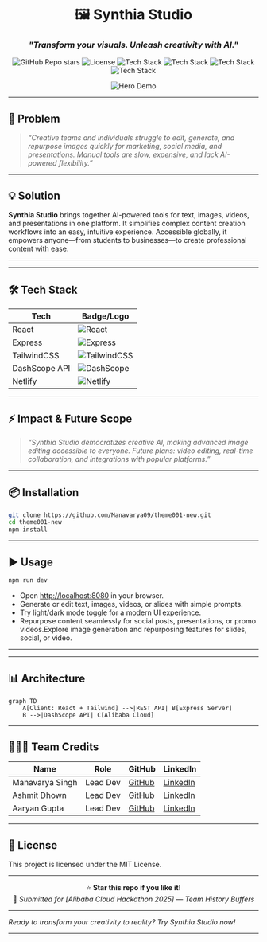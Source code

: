 <div align="center">

# 🖼️ Synthia Studio
### _"Transform your visuals. Unleash creativity with AI."_

![GitHub Repo stars](https://img.shields.io/github/stars/Manavarya09/theme001-new?style=social)
![License](https://img.shields.io/github/license/Manavarya09/theme001-new)
![Tech Stack](https://img.shields.io/badge/React-20232A?logo=react&logoColor=61DAFB)
![Tech Stack](https://img.shields.io/badge/Express-000?logo=express&logoColor=white)
![Tech Stack](https://img.shields.io/badge/TailwindCSS-38B2AC?logo=tailwindcss&logoColor=white)
![Tech Stack](https://img.shields.io/badge/DashScope-00B5FF?logo=alibaba&logoColor=white)

<!-- Demo GIF or Screenshot -->
![Hero Demo](public/logo-synthia.svg)
<!-- Replace with a GIF or demo screenshot for extra wow! -->
<!-- ![Demo GIF](https://your-demo-link/demo.gif) -->

</div>

---

## 🚨 Problem

> _“Creative teams and individuals struggle to edit, generate, and repurpose images quickly for marketing, social media, and presentations. Manual tools are slow, expensive, and lack AI-powered flexibility.”_

---

## 💡 Solution

**Synthia Studio** brings together AI-powered tools for text, images, videos, and presentations in one platform. It simplifies complex content creation workflows into an easy, intuitive experience. Accessible globally, it empowers anyone—from students to businesses—to create professional content with ease.

---


---

## 🛠️ Tech Stack

<div align="center">

| Tech         | Badge/Logo                                                                 |
|--------------|---------------------------------------------------------------------------|
| React        | ![React](https://img.shields.io/badge/React-20232A?logo=react&logoColor=61DAFB) |
| Express      | ![Express](https://img.shields.io/badge/Express-000?logo=express&logoColor=white) |
| TailwindCSS  | ![TailwindCSS](https://img.shields.io/badge/TailwindCSS-38B2AC?logo=tailwindcss&logoColor=white) |
| DashScope API| ![DashScope](https://img.shields.io/badge/DashScope-00B5FF?logo=alibaba&logoColor=white) |
| Netlify      | ![Netlify](https://img.shields.io/badge/Netlify-00C7B7?logo=netlify&logoColor=white) |

</div>

---

## ⚡ Impact & Future Scope

> _“Synthia Studio democratizes creative AI, making advanced image editing accessible to everyone. Future plans: video editing, real-time collaboration, and integrations with popular platforms.”_

---

## 📦 Installation

```bash
git clone https://github.com/Manavarya09/theme001-new.git
cd theme001-new
npm install
```

---

## ▶️ Usage

```bash
npm run dev
```
- Open [http://localhost:8080](http://localhost:8080) in your browser.
- Generate or edit text, images, videos, or slides with simple prompts.
- Try light/dark mode toggle for a modern UI experience.
- Repurpose content seamlessly for social posts, presentations, or promo videos.Explore image generation and repurposing features for slides, social, or video.


---



---

## 📊 Architecture

```mermaid
graph TD
    A[Client: React + Tailwind] -->|REST API| B[Express Server]
    B -->|DashScope API| C[Alibaba Cloud]
```

---

## 🧑‍🤝‍🧑 Team Credits

| Name            | Role         | GitHub                        | LinkedIn                |
|-----------------|-------------|-------------------------------|-------------------------|
| Manavarya Singh | Lead Dev    | [GitHub](https://github.com/Manavarya09) | [LinkedIn](https://linkedin.com/in/manavaryasingh) |
| Ashmit Dhown    | Lead Dev    | [GitHub](#)                   | [LinkedIn](#)           |
| Aaryan Gupta    | Lead Dev    | [GitHub](#)                   | [LinkedIn](#)           |

---

## 📜 License

This project is licensed under the MIT License.

---

<div align="center">

⭐ **Star this repo if you like it!**  
🏅 _Submitted for [Alibaba Cloud Hackathon 2025] — Team History Buffers_

</div>

---

_Ready to transform your creativity to reality? Try Synthia Studio now!_

---
